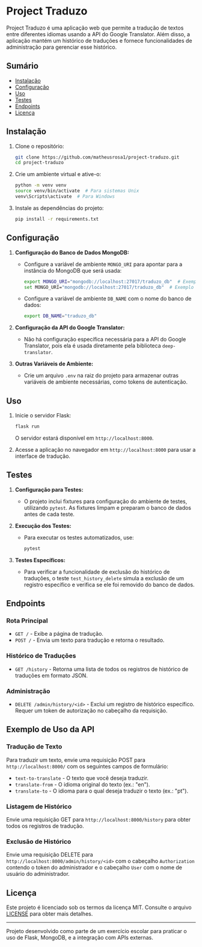 # Project Traduzo

Project Traduzo é uma aplicação web que permite a tradução de textos entre diferentes idiomas usando a API do Google Translator. Além disso, a aplicação mantém um histórico de traduções e fornece funcionalidades de administração para gerenciar esse histórico.

## Sumário

- [Instalação](#instalação)
- [Configuração](#configuração)
- [Uso](#uso)
- [Testes](#testes)
- [Endpoints](#endpoints)
- [Licença](#licença)

## Instalação

1. Clone o repositório:

    ```bash
    git clone https://github.com/matheusrosa1/project-traduzo.git
    cd project-traduzo
    ```

2. Crie um ambiente virtual e ative-o:

    ```bash
    python -m venv venv
    source venv/bin/activate  # Para sistemas Unix
    venv\Scripts\activate  # Para Windows
    ```

3. Instale as dependências do projeto:

    ```bash
    pip install -r requirements.txt
    ```

## Configuração

1. **Configuração do Banco de Dados MongoDB:**

    - Configure a variável de ambiente `MONGO_URI` para apontar para a instância do MongoDB que será usada:

      ```bash
      export MONGO_URI="mongodb://localhost:27017/traduzo_db"  # Exemplo para Unix
      set MONGO_URI="mongodb://localhost:27017/traduzo_db"  # Exemplo para Windows
      ```

    - Configure a variável de ambiente `DB_NAME` com o nome do banco de dados:

      ```bash
      export DB_NAME="traduzo_db"
      ```

2. **Configuração da API do Google Translator:**

    - Não há configuração específica necessária para a API do Google Translator, pois ela é usada diretamente pela biblioteca `deep-translator`.

3. **Outras Variáveis de Ambiente:**

    - Crie um arquivo `.env` na raiz do projeto para armazenar outras variáveis de ambiente necessárias, como tokens de autenticação.

## Uso

1. Inicie o servidor Flask:

    ```bash
    flask run
    ```

    O servidor estará disponível em `http://localhost:8000`.

2. Acesse a aplicação no navegador em `http://localhost:8000` para usar a interface de tradução.

## Testes

1. **Configuração para Testes:**

    - O projeto inclui fixtures para configuração do ambiente de testes, utilizando `pytest`. As fixtures limpam e preparam o banco de dados antes de cada teste.

2. **Execução dos Testes:**

    - Para executar os testes automatizados, use:

      ```bash
      pytest
      ```

3. **Testes Específicos:**

    - Para verificar a funcionalidade de exclusão do histórico de traduções, o teste `test_history_delete` simula a exclusão de um registro específico e verifica se ele foi removido do banco de dados.

## Endpoints

### Rota Principal

- `GET /` - Exibe a página de tradução.
- `POST /` - Envia um texto para tradução e retorna o resultado.

### Histórico de Traduções

- `GET /history` - Retorna uma lista de todos os registros de histórico de traduções em formato JSON.

### Administração

- `DELETE /admin/history/<id>` - Exclui um registro de histórico específico. Requer um token de autorização no cabeçalho da requisição.

## Exemplo de Uso da API

### Tradução de Texto

Para traduzir um texto, envie uma requisição POST para `http://localhost:8000/` com os seguintes campos de formulário:

- `text-to-translate` - O texto que você deseja traduzir.
- `translate-from` - O idioma original do texto (ex.: "en").
- `translate-to` - O idioma para o qual deseja traduzir o texto (ex.: "pt").

### Listagem de Histórico

Envie uma requisição GET para `http://localhost:8000/history` para obter todos os registros de tradução.

### Exclusão de Histórico

Envie uma requisição DELETE para `http://localhost:8000/admin/history/<id>` com o cabeçalho `Authorization` contendo o token do administrador e o cabeçalho `User` com o nome de usuário do administrador.

## Licença

Este projeto é licenciado sob os termos da licença MIT. Consulte o arquivo [LICENSE](LICENSE) para obter mais detalhes.

---

Projeto desenvolvido como parte de um exercício escolar para praticar o uso de Flask, MongoDB, e a integração com APIs externas.
